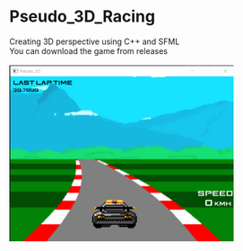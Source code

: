 # Pseudo_3D_Racing
Creating 3D perspective using C++ and SFML
<br>
You can download the game from releases
<br><br>
<img src="https://github.com/Arka384/Pseudo_3D/blob/main/image_2021-11-15_212225.png" width="400" height="313">
